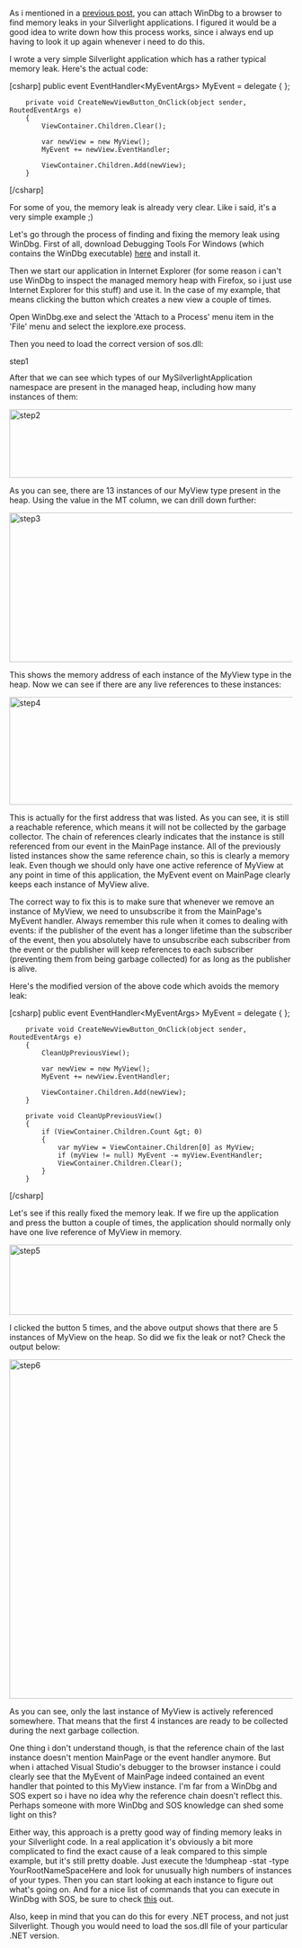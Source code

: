 As i mentioned in a <a href="http://davybrion.com/blog/2009/08/tracking-dangling-object-references-in-silverlight/">previous post</a>, you can attach WinDbg to a browser to find memory leaks in your Silverlight applications.  I figured it would be a good idea to write down how this process works, since i always end up having to look it up again whenever i need to do this.

I wrote a very simple Silverlight application which has a rather typical memory leak. Here's the actual code:

<div>
[csharp]
        public event EventHandler&lt;MyEventArgs&gt; MyEvent = delegate { };
 
        private void CreateNewViewButton_OnClick(object sender, RoutedEventArgs e)
        {
            ViewContainer.Children.Clear();
 
            var newView = new MyView();
            MyEvent += newView.EventHandler;
 
            ViewContainer.Children.Add(newView);
        }
[/csharp]
</div>

For some of you, the memory leak is already very clear.  Like i said, it's a very simple example ;)

Let's go through the process of finding and fixing the memory leak using WinDbg. First of all, download Debugging Tools For Windows (which contains the WinDbg executable) <a href="http://www.microsoft.com/whdc/devtools/debugging/installx86.mspx">here</a> and install it.

Then we start our application in Internet Explorer (for some reason i can't use WinDbg to inspect the managed memory heap with Firefox, so i just use Internet Explorer for this stuff) and use it.  In the case of my example, that means clicking the button which creates a new view a couple of times.

Open WinDbg.exe and select the 'Attach to a Process' menu item in the 'File' menu and select the iexplore.exe process.

Then you need to load the correct version of sos.dll:

<p>
<img src="http://davybrion.com/blog/wp-content/uploads/2009/08/step1.png" alt="step1" title="step1" width="606" height="15" class="size-full wp-image-1498" />
</p>

After that we can see which types of our MySilverlightApplication namespace are present in the managed heap, including how many instances of them:

<p>
<img src="http://davybrion.com/blog/wp-content/uploads/2009/08/step2.png" alt="step2" title="step2" width="952" height="122" class="size-full wp-image-1499" />
</p>

As you can see, there are 13 instances of our MyView type present in the heap.  Using the value in the MT column, we can drill down further:

<p>
<img src="http://davybrion.com/blog/wp-content/uploads/2009/08/step3.png" alt="step3" title="step3" width="512" height="266" class="size-full wp-image-1500" />
</p>

This shows the memory address of each instance of the MyView type in the heap.  Now we can see if there are any live references to these instances:

<p>
<img src="http://davybrion.com/blog/wp-content/uploads/2009/08/step4.png" alt="step4" title="step4" width="831" height="192" class="size-full wp-image-1501" />
</p>

This is actually for the first address that was listed.  As you can see, it is still a reachable reference, which means it will not be collected by the garbage collector. The chain of references clearly indicates that the instance is still referenced from our event in the MainPage instance.  All of the previously listed instances show the same reference chain, so this is clearly a memory leak.  Even though we should only have one active reference of MyView at any point in time of this application, the MyEvent event on MainPage clearly keeps each instance of MyView alive. 

The correct way to fix this is to make sure that whenever we remove an instance of MyView, we need to unsubscribe it from the MainPage's MyEvent handler.  Always remember this rule when it comes to dealing with events: if the publisher of the event has a longer lifetime than the subscriber of the event, then you absolutely have to unsubscribe each subscriber from the event or the publisher will keep references to each subscriber (preventing them from being garbage collected) for as long as the publisher is alive.

Here's the modified version of the above code which avoids the memory leak:

<div>
[csharp]
        public event EventHandler&lt;MyEventArgs&gt; MyEvent = delegate { };
 
        private void CreateNewViewButton_OnClick(object sender, RoutedEventArgs e)
        {
            CleanUpPreviousView();
 
            var newView = new MyView();
            MyEvent += newView.EventHandler;
 
            ViewContainer.Children.Add(newView);
        }
 
        private void CleanUpPreviousView()
        {
            if (ViewContainer.Children.Count &gt; 0)
            {
                var myView = ViewContainer.Children[0] as MyView;
                if (myView != null) MyEvent -= myView.EventHandler;
                ViewContainer.Children.Clear();
            }
        }
[/csharp]
</div>

Let's see if this really fixed the memory leak.  If we fire up the application and press the button a couple of times, the application should normally only have one live reference of MyView in memory.

<p>
<img src="http://davybrion.com/blog/wp-content/uploads/2009/08/step5.png" alt="step5" title="step5" width="952" height="125" class="size-full wp-image-1502" />
</p>

I clicked the button 5 times, and the above output shows that there are 5 instances of MyView on the heap.  So did we fix the leak or not?  Check the output below:

<p>
<img src="http://davybrion.com/blog/wp-content/uploads/2009/08/step6.png" alt="step6" title="step6" width="622" height="604" class="size-full wp-image-1497" />
</p>

As you can see, only the last instance of MyView is actively referenced somewhere.  That means that the first 4 instances are ready to be collected during the next garbage collection.  

One thing i don't understand though, is that the reference chain of the last instance doesn't mention MainPage or the event handler anymore.  But when i attached Visual Studio's debugger to the browser instance i could clearly see that the MyEvent of MainPage indeed contained an event handler that pointed to this MyView instance.  I'm far from a WinDbg and SOS expert so i have no idea why the reference chain doesn't reflect this.  Perhaps someone with more WinDbg and SOS knowledge can shed some light on this?

Either way, this approach is a pretty good way of finding memory leaks in your Silverlight code.  In a real application it's obviously a bit more complicated to find the exact cause of a leak compared to this simple example, but it's still pretty doable.  Just execute the !dumpheap -stat -type YourRootNameSpaceHere and look for unusually high numbers of instances of your types.  Then you can start looking at each instance to figure out what's going on.  And for a nice list of commands that you can execute in WinDbg with SOS, be sure to check <a href="http://msdn.microsoft.com/en-us/library/bb190764.aspx">this</a> out.

Also, keep in mind that you can do this for every .NET process, and not just Silverlight.  Though you would need to load the sos.dll file of your particular .NET version.